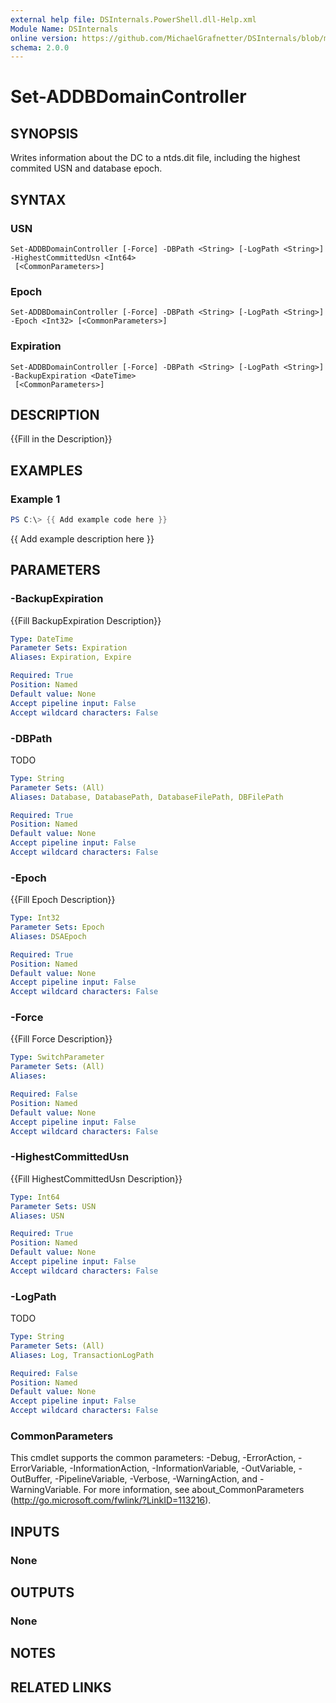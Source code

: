 ```yaml
---
external help file: DSInternals.PowerShell.dll-Help.xml
Module Name: DSInternals
online version: https://github.com/MichaelGrafnetter/DSInternals/blob/master/Documentation/PowerShell/Set-ADDBDomainController.md
schema: 2.0.0
---
```


# Set-ADDBDomainController

## SYNOPSIS
Writes information about the DC to a ntds.dit file, including the highest commited USN and database epoch.

## SYNTAX

### USN
```
Set-ADDBDomainController [-Force] -DBPath <String> [-LogPath <String>] -HighestCommittedUsn <Int64>
 [<CommonParameters>]
```

### Epoch
```
Set-ADDBDomainController [-Force] -DBPath <String> [-LogPath <String>] -Epoch <Int32> [<CommonParameters>]
```

### Expiration
```
Set-ADDBDomainController [-Force] -DBPath <String> [-LogPath <String>] -BackupExpiration <DateTime>
 [<CommonParameters>]
```

## DESCRIPTION
{{Fill in the Description}}

## EXAMPLES

### Example 1
```powershell
PS C:\> {{ Add example code here }}
```

{{ Add example description here }}

## PARAMETERS

### -BackupExpiration
{{Fill BackupExpiration Description}}

```yaml
Type: DateTime
Parameter Sets: Expiration
Aliases: Expiration, Expire

Required: True
Position: Named
Default value: None
Accept pipeline input: False
Accept wildcard characters: False
```

### -DBPath
TODO

```yaml
Type: String
Parameter Sets: (All)
Aliases: Database, DatabasePath, DatabaseFilePath, DBFilePath

Required: True
Position: Named
Default value: None
Accept pipeline input: False
Accept wildcard characters: False
```

### -Epoch
{{Fill Epoch Description}}

```yaml
Type: Int32
Parameter Sets: Epoch
Aliases: DSAEpoch

Required: True
Position: Named
Default value: None
Accept pipeline input: False
Accept wildcard characters: False
```

### -Force
{{Fill Force Description}}

```yaml
Type: SwitchParameter
Parameter Sets: (All)
Aliases:

Required: False
Position: Named
Default value: None
Accept pipeline input: False
Accept wildcard characters: False
```

### -HighestCommittedUsn
{{Fill HighestCommittedUsn Description}}

```yaml
Type: Int64
Parameter Sets: USN
Aliases: USN

Required: True
Position: Named
Default value: None
Accept pipeline input: False
Accept wildcard characters: False
```

### -LogPath
TODO

```yaml
Type: String
Parameter Sets: (All)
Aliases: Log, TransactionLogPath

Required: False
Position: Named
Default value: None
Accept pipeline input: False
Accept wildcard characters: False
```

### CommonParameters
This cmdlet supports the common parameters: -Debug, -ErrorAction, -ErrorVariable, -InformationAction, -InformationVariable, -OutVariable, -OutBuffer, -PipelineVariable, -Verbose, -WarningAction, and -WarningVariable. For more information, see about_CommonParameters (http://go.microsoft.com/fwlink/?LinkID=113216).

## INPUTS

### None
## OUTPUTS

### None
## NOTES

## RELATED LINKS
